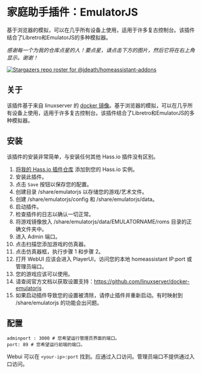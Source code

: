 # 家庭助手插件：EmulatorJS
基于浏览器的模拟，可以在几乎所有设备上使用，适用于许多复古控制台。该插件结合了Libretro和EmulatorJS的多种模拟器。

_感谢每一个为我的仓库点星的人！要点星，请点击下方的图片，然后它将在右上角显示。谢谢！_

[![Stargazers repo roster for @jdeath/homeassistant-addons](https://reporoster.com/stars/jdeath/homeassistant-addons)](https://github.com/jdeath/homeassistant-addons/stargazers)

## 关于

该插件基于来自 linuxserver 的 [docker 镜像](https://github.com/linuxserver/docker-emulatorjs)。基于浏览器的模拟，可以在几乎所有设备上使用，适用于许多复古控制台。该插件结合了Libretro和EmulatorJS的多种模拟器。

## 安装

该插件的安装非常简单，与安装任何其他 Hass.io 插件没有区别。

1. [将我的 Hass.io 插件仓库][repository] 添加到您的 Hass.io 实例。
2. 安装此插件。
3. 点击 `Save` 按钮以保存您的配置。
4. 创建目录 /share/emulatorjs 以存储您的游戏/艺术文件。
5. 创建 /share/emulatorjs/config 和 /share/emulatorjs/data。
6. 启动插件。
7. 检查插件的日志以确认一切正常。
8. 将游戏镜像放入 /share/emulatorjs/data/EMULATORNAME/roms 目录的正确文件夹中。
9. 进入 Admin 端口。
10. 点击扫描您添加游戏的仿真器。
11. 点击仿真器框，执行步骤 1 和步骤 2。
12. 打开 WebUI 应该会进入 PlayerUI，访问您的本地 homeassistant IP:port 或管理员端口。
13. 您的游戏应该可以使用。
14. 请查阅官方文档以获取设置支持：https://github.com/linuxserver/docker-emulatorjs
15. 如果启动插件导致您的设置被清除，请停止插件并重新启动。有时映射到 /share/emulatorjs 的功能会出问题。

## 配置

```
adminport : 3000 # 您希望运行管理员界面的端口。
port: 89 # 您希望运行前端的端口。
```

Webui 可以在 `<your-ip>:port` 找到。应通过入口访问。管理员端口不提供通过入口访问。

[repository]: https://github.com/jdeath/homeassistant-addons